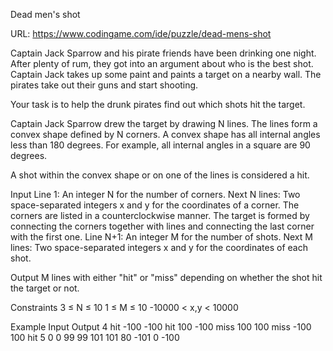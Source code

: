 Dead men's shot

URL: https://www.codingame.com/ide/puzzle/dead-mens-shot

Captain Jack Sparrow and his pirate friends have been drinking one
night. After plenty of rum, they got into an argument about who is the
best shot. Captain Jack takes up some paint and paints a target on a
nearby wall. The pirates take out their guns and start shooting.

Your task is to help the drunk pirates find out which shots hit the
target.

Captain Jack Sparrow drew the target by drawing N lines. The lines form
a convex shape defined by N corners. A convex shape has all internal
angles less than 180 degrees. For example, all internal angles in a
square are 90 degrees.

A shot within the convex shape or on one of the lines is considered
a hit.

Input
Line 1: An integer N for the number of corners.
Next N lines: Two space-separated integers x and y for the coordinates
of a corner. The corners are listed in a counterclockwise manner. The
target is formed by connecting the corners together with lines and
connecting the last corner with the first one.
Line N+1: An integer M for the number of shots.
Next M lines: Two space-separated integers x and y for the coordinates
of each shot.

Output
M lines with either "hit" or "miss" depending on whether the shot hit
the target or not.

Constraints
3 ≤ N ≤ 10
1 ≤ M ≤ 10
-10000 < x,y < 10000

Example
Input				Output
4					hit
-100 -100			hit
100 -100			miss
100 100				miss
-100 100			hit
5
0 0
99 99
101 101
80 -101
0 -100
